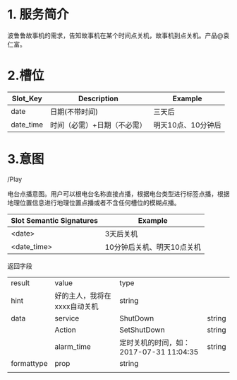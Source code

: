 # 1. 服务简介

波鲁鲁故事机的需求，告知故事机在某个时间点关机，故事机到点关机。产品@袁仁富。

# 2.槽位

| **Slot\_Key** | **Description** | **Example** |
| --- | --- | --- |
| date | 日期\(不带时间\) | 三天后 |
| date\_time | 时间（必需）+日期（不必需） | 明天10点、10分钟后 |

# 3.意图

\/Play

电台点播意图。用户可以根电台名称直接点播，根据电台类型进行标签点播，根据地理位置信息进行地理位置点播或者不含任何槽位的模糊点播。

| **Slot Semantic Signatures** | **Example** |
| --- | --- |
| &lt;date&gt; | 3天后关机 |
| &lt;date_time&gt; | 10分钟后关机、明天10点关机 |

返回字段

<table>

 <tr>

 <td>result</td>

 <td>value</td>

 <td>type</td>

 </tr>

 <tr>

 <td>hint</td>

 <td>好的主人，我将在xxxx自动关机</td>

 <td>string</td>

 </tr>

 <tr>

 <td>data</td>

 <td>service</td>

 <td>ShutDown</td>

 <td>string</td>

 </tr>

 <tr>

 <td></td>

 <td>Action</td>

 <td>SetShutDown</td>

 <td>string</td>

 </tr>

 <tr>

 <td></td>

 <td>alarm_time</td>

 <td>定时关机的时间，如：2017-07-31 11:04:35</td>

 <td>string</td>

 </tr>

 <tr>

 <td>formattype</td>

 <td>prop</td>

 <td>string</td>

 </tr>

 <tr>

 <td></td>

 </tr>

</table>

